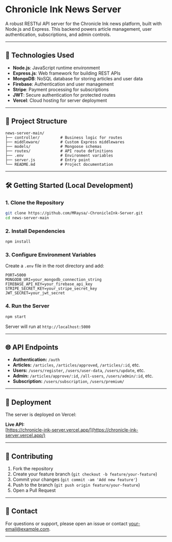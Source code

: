 # Chronicle Ink News Server

A robust RESTful API server for the Chronicle Ink news platform, built with Node.js and Express. This backend powers article management, user authentication, subscriptions, and admin controls.

---

## 🚀 Technologies Used

- **Node.js**: JavaScript runtime environment
- **Express.js**: Web framework for building REST APIs
- **MongoDB**: NoSQL database for storing articles and user data
- **Firebase**: Authentication and user management
- **Stripe**: Payment processing for subscriptions
- **JWT**: Secure authentication for protected routes
- **Vercel**: Cloud hosting for server deployment

---

## 📂 Project Structure

```
news-server-main/
├── controller/         # Business logic for routes
├── middleware/         # Custom Express middlewares
├── models/             # Mongoose schemas
├── routes/             # API route definitions
├── .env                # Environment variables
├── server.js           # Entry point
└── README.md           # Project documentation
```

---

## 🛠️ Getting Started (Local Development)

### 1. Clone the Repository

```bash
git clone https://github.com/MRaysa/-ChronicleInk-Server.git
cd news-server-main
```

### 2. Install Dependencies

```bash
npm install
```

### 3. Configure Environment Variables

Create a `.env` file in the root directory and add:

```
PORT=5000
MONGODB_URI=your_mongodb_connection_string
FIREBASE_API_KEY=your_firebase_api_key
STRIPE_SECRET_KEY=your_stripe_secret_key
JWT_SECRET=your_jwt_secret
```

### 4. Run the Server

```bash
npm start
```

Server will run at `http://localhost:5000`

---

## 🌐 API Endpoints

- **Authentication:** `/auth`
- **Articles:** `/articles`, `/articles/approved`, `/articles/:id`, etc.
- **Users:** `/users/register`, `/users/user-data`, `/users/update`, etc.
- **Admin:** `/articles/approve/:id`, `/all-users`, `/users/admin/:id`, etc.
- **Subscription:** `/users/subscription`, `/users/premium/`

---

## 🚢 Deployment

The server is deployed on Vercel:

**Live API:**  
[https://chronicle-ink-server.vercel.app/](https://chronicle-ink-server.vercel.app/)

---

## 👤 Contributing

1. Fork the repository
2. Create your feature branch (`git checkout -b feature/your-feature`)
3. Commit your changes (`git commit -am 'Add new feature'`)
4. Push to the branch (`git push origin feature/your-feature`)
5. Open a Pull Request

---

## 📧 Contact

For questions or support, please open an issue or contact [your-email@example.com](mailto:your-email@example.com).

---
